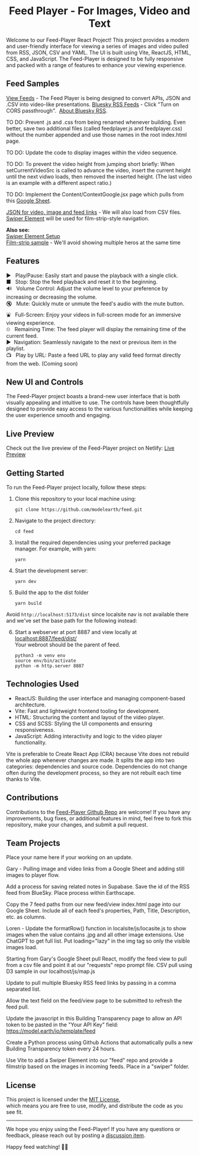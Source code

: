 <h1 align='center'>Feed Player - For Images, Video and Text</h1>

<!-- Image and link icon to https://video-player-sahilatahar.netlify.app

[![video-player](https://github.com/sahilatahar/Video-Player/assets/100127570/8315e5d3-9b16-4b37-a50c-141a96f2e72e)](https://video-player-sahilatahar.netlify.app/)
-->

Welcome to our Feed-Player React Project! This project provides a modern and user-friendly interface for viewing a series of images and video pulled from RSS, JSON, CSV and YAML. The UI is built using Vite, ReactJS, HTML, CSS, and JavaScript. The Feed-Player is designed to be fully responsive and packed with a range of features to enhance your viewing experience.

## Feed Samples

[View Feeds](view) - The Feed Player is being designed to convert APIs, JSON and .CSV into video-like presentations.
[Bluesky RSS Feeds](view/#feed=bsky) - Click "Turn on CORS passthrough". &nbsp;[About Bluesky RSS](https://bsky.app/profile/todex.bsky.social/post/3kj2xcufu5q2q).

TO DO: Prevent .js and .css from being renamed whenever building. Even better, save two additional files (called feedplayer.js and feedplayer.css) without the number appended and use those names in the root index.html page.

TO DO: Update the code to display images within the video sequence.

TO DO: To prevent the video height from jumping short briefly: When setCurrentVideoSrc is called to advance the video, insert the current height until the next vidwo loads, then removed the inserted height. (The last video is an example with a different aspect ratio.)

TO DO: Implement the Content/ContextGoogle.jsx page which pulls from this [Google Sheet](https://docs.google.com/spreadsheets/d/1jQTlXWom-pXvyP9zuTcbdluyvpb43hu2h7anxhF5qlQ/edit?usp=sharing).

[JSON for video, image and feed links](src/Data/data.js) - We will also load from CSV files.
[Swiper Element](https://swiperjs.com/element) will be used for film-strip-style navigation.

**Also see:**  
[Swiper Element Setup](https://www.freecodecamp.org/news/how-to-set-up-swiper-element-in-a-react-application/)  
[Film-strip sample](https://www.sliderrevolution.com/templates/wordpress-media-gallery) - We'll avoid showing multiple heros at the same time  



## Features

&#9658; &nbsp; Play/Pause: Easily start and pause the playback with a single click.  
&#9632; &nbsp; Stop: Stop the feed playback and reset it to the beginning.  
🔊 &nbsp; Volume Control: Adjust the volume level to your preference by increasing or decreasing the volume.  
🔇 &nbsp; Mute: Quickly mute or unmute the feed's audio with the mute button.  
&#9970; &nbsp; Full-Screen: Enjoy your videos in full-screen mode for an immersive viewing experience.  
&#9202; &nbsp; Remaining Time: The feed player will display the remaining time of the current feed.  
&#9654; &nbsp;Navigation: Seamlessly navigate to the next or previous item in the playlist.  
&#128250; &nbsp; Play by URL: Paste a feed URL to play any valid feed format directly from the web. (Coming soon)

## New UI and Controls

The Feed-Player project boasts a brand-new user interface that is both visually appealing and intuitive to use. The controls have been thoughtfully designed to provide easy access to the various functionalities while keeping the user experience smooth and engaging.

## Live Preview

<!-- https://video-player-sahilatahar.netlify.app -->
Check out the live preview of the Feed-Player project on Netlify: [Live Preview](dist/)

## Getting Started

To run the Feed-Player project locally, follow these steps:

1. Clone this repository to your local machine using:

   ```
   git clone https://github.com/modelearth/feed.git
   ```

2. Navigate to the project directory:

   ```
   cd feed
   ```

3. Install the required dependencies using your preferred package manager. For example, with yarn:

   ```
   yarn
   ```

4. Start the development server:

   ```
   yarn dev
   ```

5. Build the app to the dist folder

   ```
   yarn build
   ```

Avoid `http://localhost:5173/dist` since localsite nav is not available there and we've set the base path for the following instead:

6. Start a webserver at port 8887 and view locally at [localhost:8887/feed/dist/](http://localhost:8887/feed/dist/)  
Your webroot should be the parent of feed.

   ```
   python3 -m venv env
   source env/bin/activate
   python -m http.server 8887
   ```


## Technologies Used

- ReactJS: Building the user interface and managing component-based architecture.
- Vite: Fast and lightweight frontend tooling for development.
- HTML: Structuring the content and layout of the video player.
- CSS and SCSS: Styling the UI components and ensuring responsiveness.
- JavaScript: Adding interactivity and logic to the video player functionality.

Vite is preferable to Create React App (CRA) because Vite does not rebuild the whole app whenever changes are made. It splits the app into two categories: dependencies and source code. Dependencies do not change often during the development process, so they are not rebuilt each time thanks to Vite.

## Contributions

Contributions to the [Feed-Player Github Repo](https://github.com/modelearth/feed/) are welcome! If you have any improvements, bug fixes, or additional features in mind, feel free to fork this repository, make your changes, and submit a pull request.

## Team Projects

Place your name here if your working on an update.

Gary - Pulling image and video links from a Google Sheet and adding still images to player flow.

Add a process for saving related notes in Supabase. Save the id of the RSS feed from BlueSky. Place process within Earthscape.

Copy the 7 feed paths from our new feed/view index.html page into our Google Sheet. Include all of each feed's properties, Path, Title, Description, etc. as columns.

Loren - Update the formatRow() function in localsite/js/locasite.js to show images when the value contains .jpg and all other image extensions. Use ChatGPT to get full list. Put loading="lazy" in the img tag so only the visible images load.

Starting from Gary's Google Sheet pull React, modify the feed view to pull from a csv file and point it at our "requests" repo prompt file. CSV pull using D3 sample in our localhost/js/map.js 

Update to pull multiple Bluesky RSS feed links by passing in a comma separated list.

Allow the text field on the feed/view page to be submitted to refresh the feed pull.

Update the javascript in this Building Transparency page to allow an API token to be pasted in the "Your API Key" field: https://model.earth/io/template/feed

Create a Python process using Github Actions that automatically pulls a new Building Transparency token every 24 hours.

Use Vite to add a Swiper Element into our "feed" repo and provide a filmstrip based on the images in incoming feeds. Place in a "swiper" folder.


## License

This project is licensed under the [MIT License](https://github.com/ModelEarth/feed/blob/main/LICENSE),  
which means you are free to use, modify, and distribute the code as you see fit.

---

We hope you enjoy using the Feed-Player!
If you have any questions or feedback, please reach out by posting a [discussion item](https://github.com/orgs/ModelEarthTeam/discussions).

Happy feed watching! 🎥🍿
